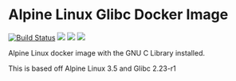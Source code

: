 # Alpine Linux Glibc Docker Image

[![Build Status](https://travis-ci.org/rwxlabs/alpine-glibc.svg?branch=master)](https://travis-ci.org/rwxlabs/alpine-glibc)
[![](https://images.microbadger.com/badges/image/rwxlabs/alpine-glibc.svg)](http://microbadger.com/images/rwxlabs/alpine-glibc "Get your own image badge on microbadger.com") [![](https://images.microbadger.com/badges/version/rwxlabs/alpine-glibc.svg)](http://microbadger.com/images/rwxlabs/alpine-glibc "Get your own version badge on microbadger.com") [![](https://images.microbadger.com/badges/commit/rwxlabs/alpine-glibc.svg)](http://microbadger.com/images/rwxlabs/alpine-glibc "Get your own commit badge on microbadger.com")

Alpine Linux docker image with the GNU C Library installed.

This is based off Alpine Linux 3.5 and Glibc 2.23-r1
